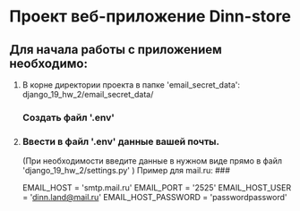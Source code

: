 # Проект веб-приложение Dinn-store

## Для начала работы с приложением необходимо:

1. В корне директории проекта в папке 'email_secret_data':
    django_19_hw_2/email_secret_data/

    ### Создать файл '.env' 

2. ### Ввести в файл '.env' данные вашей почты.
   (При необходимости введите данные в нужном виде прямо в файл 'django_19_hw_2/settings.py' )
     Пример для mail.ru: ###

    EMAIL_HOST = 'smtp.mail.ru' 
    EMAIL_PORT = '2525' 
    EMAIL_HOST_USER = 'dinn.land@mail.ru' 
    EMAIL_HOST_PASSWORD = 'passwordpassword'
